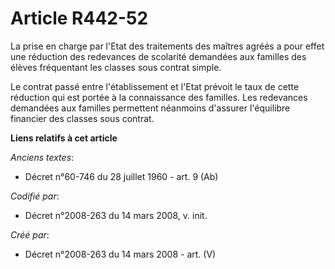 # Article R442-52

La prise en charge par l'Etat des traitements des maîtres agréés a pour effet une réduction des redevances de scolarité
demandées aux familles des élèves fréquentant les classes sous contrat simple.

Le contrat passé entre l'établissement et l'Etat prévoit le taux de cette réduction qui est portée à la connaissance des
familles. Les redevances demandées aux familles permettent néanmoins d'assurer l'équilibre financier des classes sous
contrat.

**Liens relatifs à cet article**

_Anciens textes_:

  - Décret n°60-746 du 28 juillet 1960 - art. 9 (Ab)

_Codifié par_:

  - Décret n°2008-263 du 14 mars 2008, v. init.

_Créé par_:

  - Décret n°2008-263 du 14 mars 2008 - art. (V)
